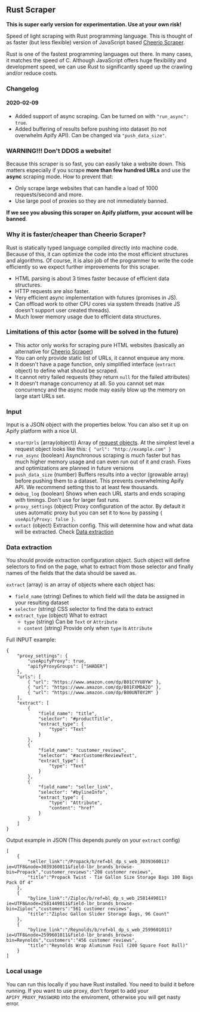 ## Rust Scraper

**This is super early version for experimentation. Use at your own risk!**

Speed of light scraping with Rust programming language. This is thought of as faster (but less flexible) version of JavaScript based [Cheerio Scraper](https://apify.com/apify/cheerio-scraper).

Rust is one of the fastest programming languages out there. In many cases, it matches the speed of C. Although JavaScript offers huge flexibility and development speed, we can use Rust to significantly speed up the crawling and/or reduce costs.

### Changelog
#### 2020-02-09
- Added support of async scraping. Can be turned on with `"run_async": true`.
- Added buffering of results before pushing into dataset (to not overwhelm Apify API). Can be changed via `"push_data_size"`.

### WARNING!!! Don't DDOS a website!
Because this scraper is so fast, you can easily take a website down. This matters especially if you scrape **more than few hundred URLs** and use the **async** scraping mode.
How to prevent that:
- Only scrape large websites that can handle a load of 1000 requests/second and more.
- Use large pool of proxies so they are not immediately banned.

**If we see you abusing this scraper on Apify platform, your account will be banned**.

### Why it is faster/cheaper than Cheerio Scraper?
Rust is statically typed language compiled directly into machine code. Because of this, it can optimize the code into the most efficient structures and algorithms. Of course, it is also job of the programmer to write the code efficiently so we expect further improvements for this scraper.

- HTML parsing is about 3 times faster because of efficient data structures.
- HTTP requests are also faster.
- Very efficient async implementation with futures (promises in JS).
- Can offload work to other CPU cores via system threads (native JS doesn't support user created threads).
- Much lower memory usage due to efficient data structures.

### Limitations of this actor (some will be solved in the future)
- This actor only works for scraping pure HTML websites (basically an alternative for [Cheerio Scraper](https://apify.com/apify/cheerio-scraper))
- You can only provide static list of URLs, it cannot enqueue any more.
- It doesn't have a page function, only simplified interface (`extract` object) to define what should be scraped.
- It cannot retry failed requests (they return `null` for the failed attributes)
- It doesn't manage concurrency at all. So you cannot set max concurrency and the async mode may easily blow up the memory on large start URLs set.

### Input
Input is a JSON object with the properties below. You can also set it up on Apify platform with a nice UI.
- `startUrls` (array(object)) Array of [request objects](https://sdk.apify.com/docs/api/request#docsNav). At the simplest level a request object looks like this: `{ "url": "http://example.com" }`
- `run_async` (boolean) Asynchronous scraping is much faster but has much higher memory usage and can even run out of it and crash. Fixes and optimizations are planned in future versions
- `push_data_size` (number) Buffers results into a vector (growable array) before pushing them to a dataset. This prevents overwhelming Apify API. We recommend setting this to at least few thousands.
- `debug_log` (boolean) Shows when each URL starts and ends scraping with timings. Don't use for larger fast runs.
- `proxy_settings` (object) Proxy configuration of the actor. By default it uses automatic proxy but you can set it to `None` by passing `{ useApifyProxy: false }`.
- `extact` (object) Extraction config. This will determine how and what data will be extracted. Check [Data extraction](#data-extraction)

### Data extraction
You should provide extraction configuration object. Such object will define selectors to find on the page, what to extract from those selector and finally names of the fields that the data should be saved as.

`extract` (array) is an array of objects where each object has:
- `field_name` (string) Defines to which field will the data be assigned in your resulting dataset
- `selector` (string) CSS selector to find the data to extract
- `extract_type` (object) What to extract
    - `type` (string) Can be `Text` or `Attribute`
    - `content` (string) Provide only when `type` is `Attribute`

Full INPUT example:
```
{
    "proxy_settings": {
        "useApifyProxy": true,
        "apifyProxyGroups": ["SHADER"]
    },
    "urls": [
        { "url": "https://www.amazon.com/dp/B01CYYU8YW" },
        { "url": "https://www.amazon.com/dp/B01FXMDA2O" },
        { "url": "https://www.amazon.com/dp/B00UNT0Y2M" }
    ],
    "extract": [
        {
            "field_name": "title",
            "selector": "#productTitle",
            "extract_type": {
                "type": "Text"
            }
        },
        {
            "field_name": "customer_reviews",
            "selector": "#acrCustomerReviewText",
            "extract_type": {
                "type": "Text"
            }
        },
        {
            "field_name": "seller_link",
            "selector": "#bylineInfo",
            "extract_type": {
                "type": "Attribute",
                "content": "href"
            }
        }    
    ]
}
```

Output example in JSON (This depends purely on your `extract` config)
```
[
    {
        "seller_link":"/Propack/b/ref=bl_dp_s_web_3039360011?ie=UTF8&node=3039360011&field-lbr_brands_browse-bin=Propack","customer_reviews":"208 customer reviews",
        "title":"Propack Twist - Tie Gallon Size Storage Bags 100 Bags Pack Of 4"
    },
    {
        "byline_link":"/Ziploc/b/ref=bl_dp_s_web_2581449011?ie=UTF8&node=2581449011&field-lbr_brands_browse-bin=Ziploc","customers":"561 customer reviews",
        "title":"Ziploc Gallon Slider Storage Bags, 96 Count"
    },
    {
        "byline_link":"/Reynolds/b/ref=bl_dp_s_web_2599601011?ie=UTF8&node=2599601011&field-lbr_brands_browse-bin=Reynolds","customers":"456 customer reviews",
        "title":"Reynolds Wrap Aluminum Foil (200 Square Foot Roll)"
    }
]
```
### Local usage
You can run this locally if you have Rust installed. You need to build it before running. If you want to use proxy, don't forget to add your `APIFY_PROXY_PASSWORD` into the enviroment, otherwise you will get nasty error.